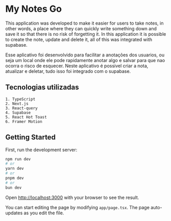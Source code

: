 # My Notes Go

This application was developed to make it easier for users to take notes, in other words, a place where they can quickly write something down and save it so that there is no risk of forgetting it. In this application it is possible to create the note, update and delete it, all of this was integrated with supabase.

Esse aplicativo foi desenvolvido para facilitar a anotações dos usuarios, ou seja um local onde ele pode rapidamente anotar algo e salvar para que nao ocorra o risco de esquecer. Neste aplicativo é possivel criar a nota, atualizar e deletar, tudo isso foi integrado com o supabase.

## Tecnologias utilizadas

    1. TypeScript
    2. Next.js
    3. React-query
    4. Supabase
    5. React Hot Toast
    6. Framer Motion

## Getting Started

First, run the development server:

```bash
npm run dev
# or
yarn dev
# or
pnpm dev
# or
bun dev
```

Open [http://localhost:3000](http://localhost:3000) with your browser to see the result.

You can start editing the page by modifying `app/page.tsx`. The page auto-updates as you edit the file.
